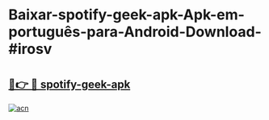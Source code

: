 # Baixar-spotify-geek-apk-Apk-em-português​-para-Android-Download-#irosv

# <h2><a href="https://ainizakaria.my?title=spotify-geek-apk&ref=24M">🔗👉 🔴 spotify-geek-apk</a></h2>

[![acn](https://github.com/user-attachments/assets/0f9c940e-d8b0-45ae-aac7-cd30a18b3e1c)](https://ainizakaria.my?title=spotify-geek-apk&ref=24M)

